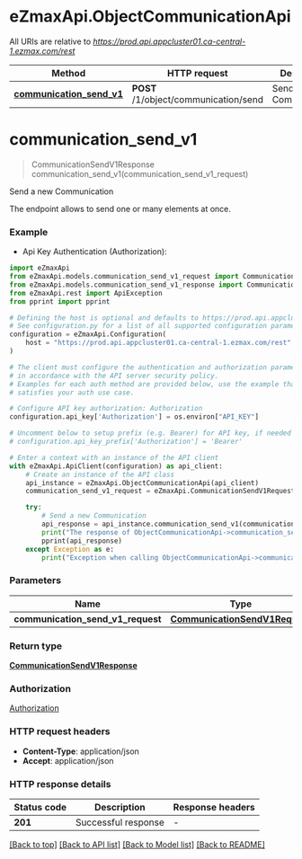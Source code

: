 # eZmaxApi.ObjectCommunicationApi

All URIs are relative to *https://prod.api.appcluster01.ca-central-1.ezmax.com/rest*

Method | HTTP request | Description
------------- | ------------- | -------------
[**communication_send_v1**](ObjectCommunicationApi.md#communication_send_v1) | **POST** /1/object/communication/send | Send a new Communication


# **communication_send_v1**
> CommunicationSendV1Response communication_send_v1(communication_send_v1_request)

Send a new Communication

The endpoint allows to send one or many elements at once.

### Example

* Api Key Authentication (Authorization):

```python
import eZmaxApi
from eZmaxApi.models.communication_send_v1_request import CommunicationSendV1Request
from eZmaxApi.models.communication_send_v1_response import CommunicationSendV1Response
from eZmaxApi.rest import ApiException
from pprint import pprint

# Defining the host is optional and defaults to https://prod.api.appcluster01.ca-central-1.ezmax.com/rest
# See configuration.py for a list of all supported configuration parameters.
configuration = eZmaxApi.Configuration(
    host = "https://prod.api.appcluster01.ca-central-1.ezmax.com/rest"
)

# The client must configure the authentication and authorization parameters
# in accordance with the API server security policy.
# Examples for each auth method are provided below, use the example that
# satisfies your auth use case.

# Configure API key authorization: Authorization
configuration.api_key['Authorization'] = os.environ["API_KEY"]

# Uncomment below to setup prefix (e.g. Bearer) for API key, if needed
# configuration.api_key_prefix['Authorization'] = 'Bearer'

# Enter a context with an instance of the API client
with eZmaxApi.ApiClient(configuration) as api_client:
    # Create an instance of the API class
    api_instance = eZmaxApi.ObjectCommunicationApi(api_client)
    communication_send_v1_request = eZmaxApi.CommunicationSendV1Request() # CommunicationSendV1Request | 

    try:
        # Send a new Communication
        api_response = api_instance.communication_send_v1(communication_send_v1_request)
        print("The response of ObjectCommunicationApi->communication_send_v1:\n")
        pprint(api_response)
    except Exception as e:
        print("Exception when calling ObjectCommunicationApi->communication_send_v1: %s\n" % e)
```



### Parameters


Name | Type | Description  | Notes
------------- | ------------- | ------------- | -------------
 **communication_send_v1_request** | [**CommunicationSendV1Request**](CommunicationSendV1Request.md)|  | 

### Return type

[**CommunicationSendV1Response**](CommunicationSendV1Response.md)

### Authorization

[Authorization](../README.md#Authorization)

### HTTP request headers

 - **Content-Type**: application/json
 - **Accept**: application/json

### HTTP response details

| Status code | Description | Response headers |
|-------------|-------------|------------------|
**201** | Successful response |  -  |

[[Back to top]](#) [[Back to API list]](../README.md#documentation-for-api-endpoints) [[Back to Model list]](../README.md#documentation-for-models) [[Back to README]](../README.md)

